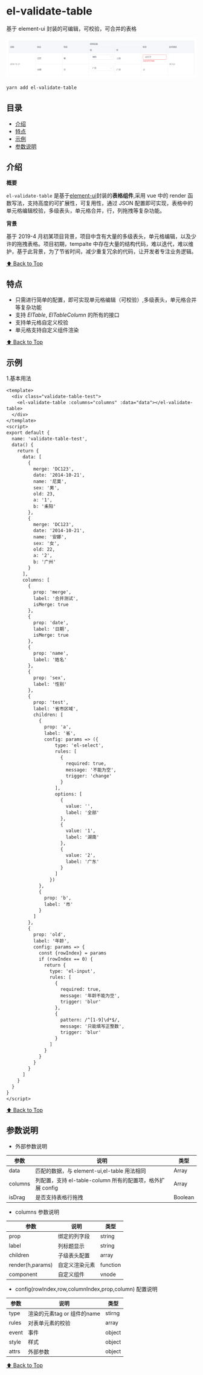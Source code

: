 # el-validate-table

基于 element-ui 封装的可编辑，可校验，可合并的表格

![07月-09-2019](./assets/demo2.jpg)

```sh
yarn add el-validate-table
```

## 目录

* [介绍](#介绍)
* [特点](#特点)
* [示例](#示例)
* [参数说明](#参数说明)


## 介绍

**概要**

`el-validate-table` 是基于[element-ui](https://github.com/ElemeFE/element)封装的**表格组件**,采用 vue 中的 render 函数写法，支持高度的可扩展性，可复用性，通过 JSON 配置即可实现，表格中的单元格编辑校验，多级表头，单元格合并，行，列拖拽等复杂功能。

**背景**

基于 2019-4 月初某项目背景，项目中含有大量的多级表头，单元格编辑，以及少许的拖拽表格。项目初期，tempalte 中存在大量的结构代码，难以迭代，难以维护，基于此背景，为了节省时间，减少重复冗余的代码，让开发者专注业务逻辑。

<!-- **THANSK** -->

[⬆ Back to Top](#目录)

## 特点

* 只需进行简单的配置，即可实现单元格编辑（可校验）,多级表头，单元格合并等复杂功能
* 支持 _ElTable_, _ElTableColumn_ 的所有的接口
* 支持单元格自定义校验
* 单元格支持自定义组件渲染

[⬆ Back to Top](#目录)

## 示例

1.基本用法

```vue
<template>
  <div class="validate-table-test">
    <el-validate-table :columns="columns" :data="data"></el-validate-table>
  </div>
</template>
<script>
export default {
  name: 'validate-table-test',
  data() {
    return {
      data: [
        {
          merge: 'DC123',
          date: '2014-10-21',
          name: '尼莫',
          sex: '男',
          old: 23,
          a: '1',
          b: '耒阳'
        },
        {
          merge: 'DC123',
          date: '2014-10-21',
          name: '安娜',
          sex: '女',
          old: 22,
          a: '2',
          b: '广州'
        }
      ],
      columns: [
        {
          prop: 'merge',
          label: '合并测试',
          isMerge: true
        },
        {
          prop: 'date',
          label: '日期',
          isMerge: true
        },
        {
          prop: 'name',
          label: '姓名'
        },
        {
          prop: 'sex',
          label: '性别'
        },
        {
          prop: 'test',
          label: '省市区域',
          children: [
            {
              prop: 'a',
              label: '省',
              config: params => ({
                  type: 'el-select',
                  rules: [
                    {
                      required: true,
                      message: '不能为空',
                      trigger: 'change'
                    }
                  ],
                  options: [
                    {
                      value: '',
                      label: '全部'
                    },
                    {
                      value: '1',
                      label: '湖南'
                    },
                    {
                      value: '2',
                      label: '广东'
                    }
                  ]
                })
            },
            {
              prop: 'b',
              label: '市'
            }
          ]
        },
        {
          prop: 'old',
          label: '年龄',
          config: params => {
            const {rowIndex} = params
            if (rowIndex == 0) {
              return {
                type: 'el-input',
                rules: [
                  {
                    required: true,
                    message: '年龄不能为空',
                    trigger: 'blur'
                  },
                  {
                    pattern: /^[1-9]\d*$/,
                    message: '只能填写正整数',
                    trigger: 'blur'
                  }
                ]
              }
            }
          }
        }
      ]
    }
  }
}
</script>
```

[⬆ Back to Top](#目录)

<!-- * [doc and online demo](https://nemoisme.github.io/el-validate-table/) -->


## 参数说明

- 外部参数说明

| 参数    | 说明                                                       | 类型    |
|---------|------------------------------------------------------------|---------|
| data    | 匹配的数据，与 element-ui,el-table 用法相同                | Array   |
| columns | 列配置，支持 el-table-column 所有的配置项，格外扩展 config | Array   |
| isDrag  | 是否支持表格行拖拽                                         | Boolean |


- columns 参数说明 

| 参数             | 说明           | 类型     |
|------------------|----------------|----------|
| prop             | 绑定的列字段   | string   |
| label            | 列标题显示     | string   |
| children         | 子级表头配置   | array    |
| render(h,params) | 自定义渲染元素 | function |
| component        | 自定义组件     | vnode    |


- config(rowIndex,row,columnIndex,prop,column) 配置说明

| 参数  | 说明                        | 类型   |
|-------|-----------------------------|--------|
| type  | 渲染的元素tag or 组件的name | stirng |
| rules | 对表单元素的校验            | array  |
| event | 事件                        | object |
| style | 样式                        | object |
| attrs | 外部参数                    | object |

[⬆ Back to Top](#目录)
